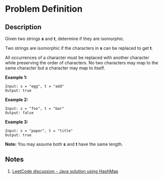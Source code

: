# Problem Definition

## Description

Given two strings **s** and **t**, determine if they are isomorphic.

Two strings are isomorphic if the characters in **s** can be replaced to get **t**.

All occurrences of a character must be replaced with another character while preserving the order of characters. No two characters may map to the same character but a character may map to itself.

**Example 1:**

```plaintext
Input: s = "egg", t = "add"
Output: true
```

**Example 2:**

```plaintext
Input: s = "foo", t = "bar"
Output: false
```

**Example 3:**

```plaintext
Input: s = "paper", t = "title"
Output: true
```

**Note:**
You may assume both **s** and **t** have the same length.

## Notes

1. [LeetCode discussion - Java solution using HashMap](https://leetcode.com/problems/isomorphic-strings/discuss/57802/Java-solution-using-HashMap)